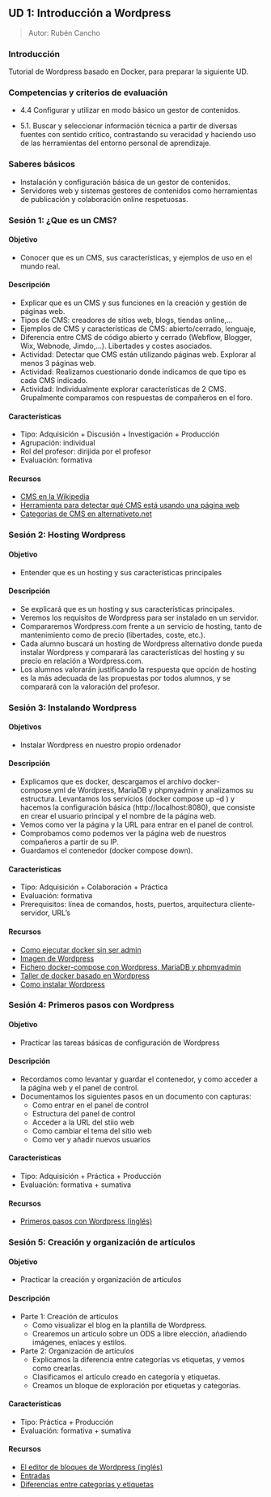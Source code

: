 ## UD 1: Introducción a Wordpress

> Autor: Rubén Cancho

### Introducción

Tutorial de Wordpress basado en Docker, para preparar la siguiente UD. 

### Competencias y criterios de evaluación

* 4.4 Configurar y utilizar en modo básico un gestor de contenidos.

* 5.1. Buscar y seleccionar información técnica a partir de diversas fuentes con sentido crítico, contrastando su veracidad y haciendo uso de las herramientas del entorno personal de aprendizaje.

### Saberes básicos

* Instalación y configuración básica de un gestor de contenidos.
* Servidores web y sistemas gestores de contenidos como herramientas de publicación y colaboración online respetuosas.

### Sesión 1: ¿Que es un CMS?

#### Objetivo

* Conocer que es un CMS, sus características, y ejemplos de uso en el mundo real.

#### Descripción

* Explicar que es un CMS y sus funciones en la creación y gestión de páginas web.
* Tipos de CMS: creadores de sitios web, blogs, tiendas online,...
* Ejemplos de CMS y características de CMS: abierto/cerrado, lenguaje, 
* Diferencia entre CMS de código abierto y cerrado (Webflow, Blogger, Wix, Webnode, Jimdo,...). Libertades y costes asociados.
* Actividad: Detectar que CMS están utilizando páginas web. Explorar al menos 3 páginas web.
* Actividad: Realizamos cuestionario donde indicamos de que tipo es cada CMS indicado.
* Actividad: Individualmente explorar características de 2 CMS. Grupalmente comparamos con respuestas de compañeros en el foro.

#### Características

* Tipo: Adquisición + Discusión + Investigación + Producción 
* Agrupación: individual
* Rol del profesor: dirijida por el profesor
* Evaluación: formativa 

#### Recursos 
* [CMS en la Wikipedia](https://es.wikipedia.org/wiki/Sistema_de_gesti%C3%B3n_de_contenidos) 
* [Herramienta para detectar qué CMS está usando una página web](https://whatcms.org/) 
* [Categorias de CMS en alternativeto.net](https://alternativeto.net/category/business-and-commerce/cms/)

### Sesión 2: Hosting Wordpress

#### Objetivo

* Entender que es un hosting y sus características principales

#### Descripción

* Se explicará que es un hosting y sus características principales.
* Veremos los requisitos de Wordpress para ser instalado en un servidor.
* Compararemos Wordpress.com frente a un servicio de hosting, tanto de mantenimiento como de precio (libertades, coste, etc.). 
* Cada alumno buscará un hosting de Wordpress alternativo donde pueda instalar Wordpress y comparará las características del hosting y su precio en relación a Wordpress.com.
* Los alumnos valorarán justificando la respuesta que opción de hosting es la más adecuada de las propuestas por todos alumnos, y se comparará con la valoración del profesor.

### Sesión 3: Instalando Wordpress

#### Objetivos

* Instalar Wordpress en nuestro propio ordenador

#### Descripción

* Explicamos que es docker, descargamos el archivo docker-compose.yml de Wordpress, MariaDB y phpmyadmin y analizamos su estructura. Levantamos los servicios (docker compose up –d ) y hacemos la configuración básica (http://localhost:8080), que consiste en crear el usuario principal y el nombre de la página web.
* Vemos como ver la página y la URL para entrar en el panel de control.
* Comprobamos como podemos ver la página web de nuestros compañeros a partir de su IP.
* Guardamos el contenedor (docker compose down). 

#### Características

* Tipo: Adquisición + Colaboración + Práctica 
* Evaluación: formativa 
* Prerequisitos: línea de comandos, hosts, puertos, arquitectura cliente-servidor, URL’s 

#### Recursos 
* [Como ejecutar docker sin ser admin](https://docs.docker.com/engine/install/linux-postinstall/) 
* [Imagen de Wordpress](https://hub.docker.com/_/wordpress)
* [Fichero docker-compose con Wordpress, MariaDB y phpmyadmin](https://gist.github.com/Canx/afd18727f83bbe14452035a5a5cbed02) 
* [Taller de docker basado en Wordpress](https://aulasoftwarelibre.github.io/taller-de-docker/wordpress/)
* [Como instalar Wordpress](https://wordpress.org/support/article/how-to-install-wordpress/) 

### Sesión 4: Primeros pasos con Wordpress

#### Objetivo

* Practicar las tareas básicas de configuración de Wordpress

#### Descripción

* Recordamos como levantar y guardar el contenedor, y como acceder a la página web y el panel de control.
* Documentamos los siguientes pasos en un documento con capturas: 
  * Como entrar en el panel de control 
  * Estructura del panel de control 
  * Acceder a la URL del stiio web 
  * Como cambiar el tema del sitio web 
  * Como ver y añadir nuevos usuarios 

#### Características

* Tipo: Adquisición + Práctica + Producción 
* Evaluación: formativa + sumativa 

#### Recursos 
* [Primeros pasos con Wordpress (inglés)](https://wordpress.org/support/article/first-steps-with-wordpress/) 

### Sesión 5: Creación y organización de artículos

#### Objetivo

* Practicar la creación y organización de artículos

#### Descripción

  * Parte 1: Creación de artículos
    * Como visualizar el blog en la plantilla de Wordpress.
    * Crearemos un artículo sobre un ODS a libre elección, añadiendo imágenes, enlaces y estilos.
  * Parte 2: Organización de artículos
    * Explicamos la diferencia entre categorías vs etiquetas, y vemos como crearlas.
    * Clasificamos el artículo creado en categoría y etiquetas.
    * Creamos un bloque de exploración por etiquetas y categorías.

#### Características

* Tipo:  Práctica + Producción 
* Evaluación: formativa + sumativa 

#### Recursos

* [El editor de bloques de Wordpress (inglés)](https://wordpress.org/support/article/wordpress-editor/)
* [Entradas](https://wordpress.com/es/support/entradas/)
* [Diferencias entre categorías y etiquetas](https://wordpress.com/es/support/entradas/diferencias-entre-categorias-y-etiquetas/)
